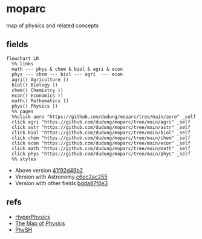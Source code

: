 # moparc
map of physics and related concepts


## fields
```mermaid
flowchart LR
  %% links
  math --- phys & chem & biol & agri & econ
  phys --- chem --- biol --- agri  --- econ
  agri(( Agriculture ))
  biol(( Biology ))
  chem(( Chemistry ))
  econ(( Economics ))
  math(( Mathematics ))
  phys(( Physics ))
  %% pages
  %%click aero "https://github.com/dudung/moparc/tree/main/aero" _self
  click agri "https://github.com/dudung/moparc/tree/main/agri" _self
  click astr "https://github.com/dudung/moparc/tree/main/astr" _self
  click biol "https://github.com/dudung/moparc/tree/main/biol" _self
  click chem "https://github.com/dudung/moparc/tree/main/chem" _self
  click econ "https://github.com/dudung/moparc/tree/main/econ" _self
  click math "https://github.com/dudung/moparc/tree/main/math" _self
  click phys "https://github.com/dudung/moparc/tree/main/phys" _self
  %% styles
```
+ Above version [41f92d49b2](https://github.com/dudung/moparc/tree/41f92d49b2)
+ Version with Astronomy [c6ec2ac255](https://github.com/dudung/moparc/tree/c6ec2ac255)
+ Version with other fields [bdda87f4e3](https://github.com/dudung/moparc/tree/bdda87f4e3)


## refs
+ [HyperPhysics](http://hyperphysics.phy-astr.gsu.edu/hbase/index.html)
+ [The Map of Physics](https://sway.com/s/aMXrEmvcK5q9PV6v/embed)
+ [PhySH](https://physh.org/)
